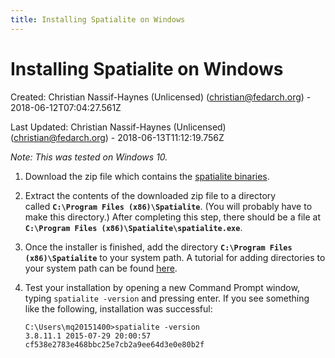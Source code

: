 ```yaml
---
title: Installing Spatialite on Windows
---
```



Installing Spatialite on Windows
=============================================================================


Created: Christian Nassif-Haynes (Unlicensed) (christian@fedarch.org) -
2018-06-12T07:04:27.561Z

Last Updated: Christian Nassif-Haynes (Unlicensed)
(christian@fedarch.org) - 2018-06-13T11:12:19.756Z


*Note: This was tested on Windows 10.*


1.  Download the zip file which contains the [spatialite     binaries](http://www.gaia-gis.it/gaia-sins/windows-bin-x86/spatialite-4.3.0a-win-x86.7z).
2.  Extract the contents of the downloaded zip file to a directory
    called **`C:\Program Files (x86)\Spatialite`**. (You will probably
    have to make this directory.) After completing this step, there
    should be a file at
    **`C:\Program Files (x86)\Spatialite\spatialite.exe`**.
3.  Once the installer is finished, add the directory
    **`C:\Program Files (x86)\Spatialite`** to your system path. A
    tutorial for adding directories to your system path can be found
    [here](https://www.howtogeek.com/118594/how-to-edit-your-system-path-for-easy-command-line-access/).
4.  Test your installation by opening a new Command Prompt window,
    typing `spatialite -version` and pressing enter. If you see
    something like the following, installation was successful:


    ```
    C:\Users\mq20151400>spatialite -version
    3.8.11.1 2015-07-29 20:00:57 cf538e2783e468bbc25e7cb2a9ee64d3e0e80b2f
    ```


</div>
